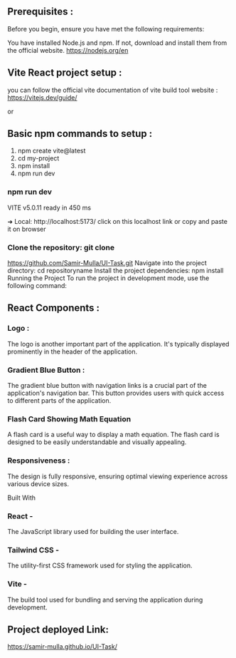 ## Prerequisites :

Before you begin, ensure you have met the following requirements:

You have installed Node.js and npm. If not, download and install them from the official website.
https://nodejs.org/en

## Vite React project setup :

you can follow the official vite documentation of vite build tool website : https://vitejs.dev/guide/

or

## Basic npm commands to setup :

1. npm create vite@latest
2. cd my-project
3. npm install
4. npm run dev

### npm run dev

VITE v5.0.11 ready in 450 ms

➜ Local: http://localhost:5173/
click on this localhost link or copy and paste it on browser


### Clone the repository: git clone

https://github.com/Samir-Mulla/UI-Task.git
Navigate into the project directory: cd repositoryname
Install the project dependencies: npm install
Running the Project
To run the project in development mode, use the following command:



## React Components :

### Logo :

The logo is another important part of the application. It's typically displayed prominently in the header of the application.

### Gradient Blue Button :
The gradient blue button with navigation links is a crucial part of the application's navigation bar. This button provides users with quick access to different parts of the application.

### Flash Card Showing Math Equation

A flash card is a useful way to display a math equation. The flash card is designed to be easily understandable and visually appealing.

### Responsiveness :

The design is fully responsive, ensuring optimal viewing experience across various device sizes.

Built With

### React -

The JavaScript library used for building the user interface.

### Tailwind CSS -

The utility-first CSS framework used for styling the application.

### Vite -

The build tool used for bundling and serving the application during development.

## Project deployed Link:
 https://samir-mulla.github.io/UI-Task/
